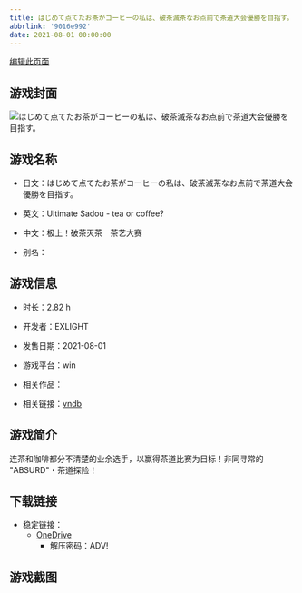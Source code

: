 ```yaml
---
title: はじめて点てたお茶がコーヒーの私は、破茶滅茶なお点前で茶道大会優勝を目指す。
abbrlink: '9016e992'
date: 2021-08-01 00:00:00
---
```

[编辑此页面](https://github.com/ACG-3/ADV3-source/blob/main/source/_posts/games/%E3%81%AF%E3%81%98%E3%82%81%E3%81%A6%E7%82%B9%E3%81%A6%E3%81%9F%E3%81%8A%E8%8C%B6%E3%81%8C%E3%82%B3%E3%83%BC%E3%83%92%E3%83%BC%E3%81%AE%E7%A7%81%E3%81%AF%E3%80%81%E7%A0%B4%E8%8C%B6%E6%BB%85%E8%8C%B6%E3%81%AA%E3%81%8A%E7%82%B9%E5%89%8D%E3%81%A7%E8%8C%B6%E9%81%93%E5%A4%A7%E4%BC%9A%E5%84%AA%E5%8B%9D%E3%82%92%E7%9B%AE%E6%8C%87%E3%81%99%E3%80%82.md)

## 游戏封面

![はじめて点てたお茶がコーヒーの私は、破茶滅茶なお点前で茶道大会優勝を目指す。](https://pan.timero.xyz/d/onedrive/img_lib_001/%E3%81%AF%E3%81%98%E3%82%81%E3%81%A6%E7%82%B9%E3%81%A6%E3%81%9F%E3%81%8A%E8%8C%B6%E3%81%8C%E3%82%B3%E3%83%BC%E3%83%92%E3%83%BC%E3%81%AE%E7%A7%81%E3%81%AF%E3%80%81%E7%A0%B4%E8%8C%B6%E6%BB%85%E8%8C%B6%E3%81%AA%E3%81%8A%E7%82%B9%E5%89%8D%E3%81%A7%E8%8C%B6%E9%81%93%E5%A4%A7%E4%BC%9A%E5%84%AA%E5%8B%9D%E3%82%92%E7%9B%AE%E6%8C%87%E3%81%99%E3%80%82_cover.avif)


## 游戏名称

- 日文：はじめて点てたお茶がコーヒーの私は、破茶滅茶なお点前で茶道大会優勝を目指す。
- 英文：Ultimate Sadou - tea or coffee?
- 中文：极上！破茶灭茶　茶艺大赛

- 别名：


## 游戏信息

- 时长：2.82 h
- 开发者：EXLIGHT
- 发售日期：2021-08-01
- 游戏平台：win
- 相关作品：

- 相关链接：[vndb](https://vndb.org/v31790)


## 游戏简介

连茶和咖啡都分不清楚的业余选手，以赢得茶道比赛为目标！非同寻常的 "ABSURD"・茶道探险！




## 下载链接

- 稳定链接：
    - [OneDrive](https://pan.timero.xyz/onedrive/adv_lib_001/%E3%81%AF%E3%81%98%E3%82%81%E3%81%A6%E7%82%B9%E3%81%A6%E3%81%9F%E3%81%8A%E8%8C%B6%E3%81%8C%E3%82%B3%E3%83%BC%E3%83%92%E3%83%BC%E3%81%AE%E7%A7%81%E3%81%AF%E3%80%81%E7%A0%B4%E8%8C%B6%E6%BB%85%E8%8C%B6%E3%81%AA%E3%81%8A%E7%82%B9%E5%89%8D%E3%81%A7%E8%8C%B6%E9%81%93%E5%A4%A7%E4%BC%9A%E5%84%AA%E5%8B%9D%E3%82%92%E7%9B%AE%E6%8C%87%E3%81%99%E3%80%82)
        - 解压密码：ADV!



## 游戏截图



